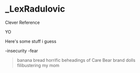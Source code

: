 # _LexRadulovic
Clever Reference


YO

Here's some stuff i guess

-insecurity
-fear
>banana bread
>horrific beheadings of Care Bear brand dolls
>filibustering my mom

